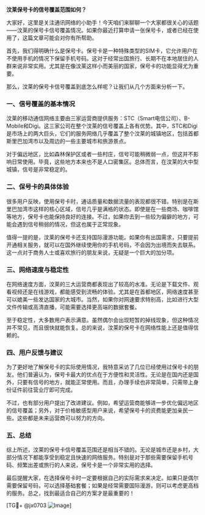 **汶莱保号卡的信号覆盖范围如何？**

大家好，这里是关注通讯网络的小助手！今天咱们来聊聊一个大家都很关心的话题——汶莱的保号卡信号覆盖情况。如果你最近打算申请一张保号卡，或者已经在使用了，这篇文章可能会对你有所帮助。

首先，我们得明确什么是保号卡。保号卡是一种特殊类型的SIM卡，它允许用户在不使用手机的情况下保留手机号码。这对于经常出国旅行、长期不在本地居住的人群来说非常实用。尤其是在像汶莱这样小而美丽的国家，保号卡的功能显得尤为重要。

那么，汶莱的保号卡信号覆盖到底怎么样呢？让我们从几个方面来分析一下。

### 一、信号覆盖的基本情况

汶莱的移动通信网络主要由三家运营商提供服务：STC（Smart电信公司）、B-Mobile和Digi。这三家公司在整个汶莱的信号覆盖上各有优势。其中，STC和Digi是市场上的两大巨头，它们的服务网络几乎覆盖了整个汶莱的城镇地区，包括首都斯里巴加湾市以及周边的一些主要城市和旅游景点。

对于偏远地区，比如森林保护区或者一些村庄，信号可能稍微弱一点，但这并不影响日常使用。毕竟，这些地方本来也不是人口密集区。总体而言，在汶莱的大中型城镇，信号是非常稳定的。

### 二、保号卡的具体体验

很多用户反映，使用保号卡时，通话质量和数据流量的表现都很不错。特别是在斯里巴加湾市这样的核心区域，信号几乎是满格的状态。即使是在一些商场、咖啡馆等地方，保号卡也能保持良好的连接。不过，如果你去到一些较为偏僻的地方，可能会遇到信号稍弱的情况，但这也属于正常现象。

值得一提的是，汶莱的保号卡还支持国际漫游功能。如果你有出国需求，只要提前开通相关服务，就可以在国外继续使用你的手机号码，不会因为出境而失去联系。这一点对于商务人士或喜欢旅行的朋友来说，无疑是一个巨大的加分项。

### 三、网络速度与稳定性

在网络速度方面，汶莱的三大运营商都表现出了较高的水准。无论是下载文件、观看视频还是在线游戏，都能感受到流畅的体验。尤其是在首都地区，网络速度甚至可以媲美一些发达国家的大城市。当然，如果你对网速要求特别高，比如进行大型文件传输或高清直播，可能需要选择更高端的数据套餐。

至于稳定性，大多数用户表示满意。虽然偶尔会出现短暂的掉线现象，但这种情况并不常见，而且很快就能恢复。总的来说，汶莱的保号卡在网络性能上还是值得信赖的。

### 四、用户反馈与建议

为了更好地了解保号卡的实际使用情况，我特意采访了几位已经使用过保号卡的朋友。他们普遍认为，保号卡最大的优点在于方便性和灵活性。无论是在国内还是国外，只要有信号的地方，就能正常使用。而且，办理手续也非常简单，只需带上身份证件前往营业厅即可完成。

不过，也有部分用户提出了改进建议。例如，希望运营商能够进一步优化偏远地区的信号覆盖；另外，对于价格敏感型用户来说，希望保号卡的资费能更加亲民一些。这些都是未来运营商可以努力的方向。

### 五、总结

综上所述，汶莱的保号卡信号覆盖范围还是相当不错的。无论是城市还是乡村，大部分情况下都能享受到稳定且快速的网络服务。特别是对于那些需要保留手机号码、频繁出差或旅行的人来说，保号卡是一个非常实用的选择。

最后提醒大家，在选择保号卡时一定要根据自己的实际需求来决定。如果只是偶尔需要保留号码，可以选择基础套餐；如果是经常需要国际漫游，则可以考虑更高档的服务。总之，找到最适合自己的方案才是最重要的！

[TG💪+ @jx0703 ![Image](https://github.com/user-attachments/assets/dbca1d08-cadb-493c-b0ec-ad6f7a83f270)]